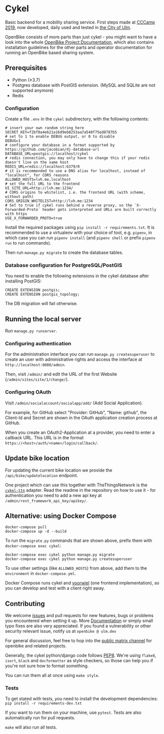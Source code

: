 # Cykel

Basic backend for a mobility sharing service. First steps made at [CCCamp 2019](https://events.ccc.de/camp/2019/wiki/Main_Page), now developed, daily used and tested in [the City of Ulm](https://ulm.dev/projects/openbike/).

OpenBike consists of more parts than just cykel - you might want to have a look into the whole [OpenBike Project Documentation](https://docs.openbike.ulm.dev), which also contains installation guidelines for the other parts and operator documentation for running an OpenBike based sharing system.

## Prerequisites

* Python (≥3.7)
* Postgres database with PostGIS extension. (MySQL and SQLite are not supported anymore)
* Redis

### Configuration

Create a file `.env` in the `cykel` subdirectory, with the following contents:

```
# insert your own random string here
SECRET_KEY=f2bf0a4e621a16d9eb8253aa7a540f75ed8787b5
# set to 1 to enable DEBUG output, or 0 to disable
DEBUG=1
# configure your database in a format supported by https://github.com/jacobian/dj-database-url
DATABASE_URL=postgis://localhost/cykel
# redis connection, you may only have to change this if your redis doesn't live on the same host
REDIS_URL=redis://localhost:6379/0
# it is recommended to use a DNS alias for localhost, instead of "localhost", for CORS reasons
ALLOWED_HOSTS=lvh.me,localhost
# set the full URL to the frontend
UI_SITE_URL=http://lvh.me:1234/
# CORS origins to whitelist, i.e. the frontend URL (with scheme, without path)
CORS_ORIGIN_WHITELIST=http://lvh.me:1234
# Set to true if cykel runs behind a reverse proxy, so the `X-Forwarded-Proto` header gets interpreted and URLs are built correctly with https
USE_X_FORWARDED_PROTO=true
```

Install the required packages using `pip install -r requirements.txt`. It is recommended to use a virtualenv with your choice of tool, e.g. `pipenv`, in which case you can run `pipenv install` (and `pipenv shell` or prefix `pipenv run` to run commands).

Then run `manage.py migrate` to create the database tables.

### Database configuration for PostgreSQL/PostGIS

You need to enable the following extensions in the cykel database after installing PostGIS:

```
CREATE EXTENSION postgis;
CREATE EXTENSION postgis_topology;
```

The DB migration will fail otherwise.

## Running the local server

Run `manage.py runserver`.

### Configuring authentication

For the administration interface you can run `manage.py createsuperuser` to create an user with administrative rights and access the interface at `http://localhost:8080/admin`.

Then, visit `/admin/` and edit the URL of the first Website (`/admin/sites/site/1/change/`).

### Configuring OAuth

Visit `/admin/socialaccount/socialapp/add/` (Add Social Application).

For example, for GitHub select "Provider: GitHub", "Name: github", the Client-Id and Secret are shown in the OAuth application creation process at GitHub.

When you create an OAuth2-Application at a provider, you need to enter a callback URL. This URL is in the format `https://<host>/auth/<name>/login/callback/`.

## Update bike location

For updating the current bike location we provide the `/api/bike/updatelocation` endpoint.

One project which can use this together with TheThingsNetwork is the [`cykel-ttn`](https://github.com/stadtulm/cykel-ttn) adapter. Read the readme in the repository on how to use it - for authentication you need to add a new api key at `/admin/rest_framework_api_key/apikey/`.


## Alternative: using Docker Compose

```
docker-compose pull
docker-compose up -d --build
```

To run the `migrate.py` commands that are shown above, prefix them with `docker-compose exec cykel`:

```
docker-compose exec cykel python manage.py migrate
docker-compose exec cykel python manage.py createsuperuser
```

To use other settings (like `ALLOWED_HOSTS`) from above, add them to the `environment` in `docker-compose.yml`.

Docker Compose runs cykel and [voorwiel](https://github.com/stadtulm/voorwiel) (one frontend implementation), so you can develop and test with a client right away.


## Contributing

We welcome [issues](https://github.com/stadtulm/cykel/issues) and pull requests for new features, bugs or problems you encountered when setting it up. More [Documentation](https://docs.openbike.ulm.dev) or simply small typo fixes are also very appreciated. If you found a vulnerability or other security relevant issue, notify us at `openbike @ ulm.dev`

For general discussion, feel free to hop into the [public matrix channel](https://matrix.to/#/!ghOLficeAycydtkZtA:matrix.org?via=matrix.org) for openbike and related projects.

Generally, the cykel python/django code follows [PEP8](https://www.python.org/dev/peps/pep-0008/). We're using `flake8`, `isort`,
`black` and `docformatter` as style checkers, so those can help you if you're not sure how to format something.

You can run them all at once using `make style`.

### Tests

To get stated with tests, you need to install the development dependencies: `pip install -r requirements-dev.txt`

If you want to run them on your machine, use `pytest`. Tests are also automatically run for pull requests.

`make` will also run all tests.
